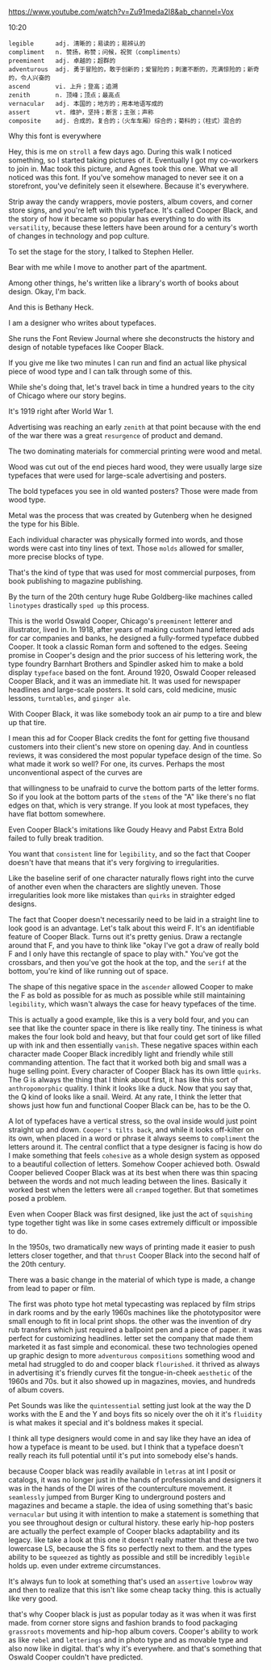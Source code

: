 https://www.youtube.com/watch?v=Zu91meda2I8&ab_channel=Vox 

10:20

```  
legible      adj. 清晰的；易读的；易辨认的
compliment   n. 赞扬，称赞；问候，祝贺（compliments）        
preeminent   adj. 卓越的；超群的  
adventurous  adj. 勇于冒险的，敢于创新的；爱冒险的；刺激不断的，充满惊险的；新奇的，令人兴奋的
ascend       vi. 上升；登高；追溯    
zenith       n. 顶峰；顶点；最高点
vernacular   adj. 本国的；地方的；用本地语写成的        
assert       vt. 维护，坚持；断言；主张；声称  
composite    adj. 合成的，复合的；（火车车厢）综合的；菊科的；（柱式）混合的  
```

Why this font is everywhere 

Hey, this is me on `stroll` a few days ago. During this walk I noticed something, so I started taking pictures of it. Eventually I got my co-workers to join in. Mac took this picture, and Agnes took this one. What we all noticed was this font. If you've somehow managed to never see it on a storefront, you've definitely seen it elsewhere. Because it's everywhere. 

Strip away the candy wrappers, movie posters, album covers, and corner store signs, and you're left with this typeface. It's called Cooper Black, and the story of how it became so popular has everything to do with its `versatility`, because these letters have been around for a century's worth of changes in technology and pop culture. 
 
To set the stage for the story, I talked to Stephen Heller. 

Bear with me while I move to another part of the apartment. 

Among other things, he's written like a library's worth of books about design. Okay, I'm back. 

And this is Bethany Heck. 

I am a designer who writes about typefaces. 

She runs the Font Review Journal where she deconstructs the history and design of notable typefaces like Cooper Black. 

If you give me like two minutes I can run and find an actual like physical piece of wood type and I can talk through some of this. 

While she's doing that, let's travel back in time a hundred years to the city of Chicago where our story begins. 

It's 1919 right after World War 1. 

Advertising was reaching an early `zenith` at that point because with the end of the war there was a great `resurgence` of product and demand. 

The two dominating materials for commercial printing were wood and metal. 

Wood was cut out of the end pieces hard wood, they were usually large size typefaces that were used for large-scale advertising and posters. 

The bold typefaces you see in old wanted posters? Those were made from wood type. 

Metal was the process that was created by Gutenberg when he designed the type for his Bible. 

Each individual character was physically formed into words, and those words were cast into tiny lines of text. Those `molds` allowed for smaller, more precise blocks of type. 

That's the kind of type that was used for most commercial purposes, from book publishing to magazine publishing. 

By the turn of the 20th century huge Rube Goldberg-like machines called `linotypes` drastically `sped up` this process. 

This is the world Oswald Cooper, Chicago's `preeminent` letterer and illustrator, lived in. In 1918, after years of making custom hand lettered ads for car companies and banks, he designed a fully-formed typeface dubbed Cooper. It took a classic Roman form and softened to the edges. Seeing promise in Cooper's design and the prior success of his lettering work, the type foundry Barnhart Brothers and Spindler asked him to make a bold display `typeface` based on the font. Around 1920, Oswald Cooper released Cooper Black, and it was an immediate hit. It was used for newspaper headlines and large-scale posters. It sold cars, cold medicine, music lessons, `turntables`, and `ginger ale`. 

With Cooper Black, it was like somebody took an air pump to a tire and blew up that tire. 

I mean this ad for Cooper Black credits the font for getting five thousand customers into their client's new store on opening day. And in countless reviews, it was considered the most popular typeface design of the time. So what made it work so well? For one, its curves. Perhaps the most unconventional aspect of the curves are 

that willingness to be unafraid to curve the bottom parts of the letter forms. So if you look at the bottom parts of the `stems` of the "A" like there's no flat edges on that, which is very strange. If you look at most typefaces, they have flat bottom somewhere. 

Even Cooper Black's imitations like Goudy Heavy and Pabst Extra Bold failed to fully break tradition. 

You want that `consistent` line for `legibility`, and so the fact that Cooper doesn't have that means that it's very forgiving to irregularities. 

Like the baseline serif of one character naturally flows right into the curve of another even when the characters are slightly uneven. Those irregularities look more like mistakes than `quirks` in straighter edged designs. 

The fact that Cooper doesn't necessarily need to be laid in a straight line to look good is an advantage. Let's talk about this weird F. It's an identifiable feature of Cooper Black. Turns out it's pretty genius. Draw a rectangle around that F, and you have to think like "okay I've got a draw of really bold F and I only have this rectangle of space to play with." You've got the crossbars, and then you've got the hook at the top, and the `serif` at the bottom, you're kind of like running out of space. 

The shape of this negative space in the `ascender` allowed Cooper to make the F as bold as possible for as much as possible while still maintaining `legibility`, which wasn't always the case for heavy typefaces of the time. 

This is actually a good example, like this is a very bold four, and you can see that like the counter space in there is like really tiny. The tininess is what makes the four look bold and heavy, but that four could get sort of like filled up with ink and then essentially `vanish`. These negative spaces within each character made Cooper Black incredibly light and friendly while still commanding attention. The fact that it worked both big and small was a huge selling point. Every character of Cooper Black has its own little `quirks`. The G is always the thing that I think about first, it has like this sort of `anthropomorphic` quality. I think it looks like a duck. Now that you say that, the Q kind of looks like a snail. Weird. At any rate, I think the letter that shows just how fun and functional Cooper Black can be, has to be the O. 

A lot of typefaces have a vertical stress, so the oval inside would just point straight up and down. `Cooper's tilts back`, and while it looks off-kilter on its own, when placed in a word or phrase it always seems to `compliment` the letters around it. The central conflict that a type designer is facing is how do I make something that feels `cohesive` as a whole design system as opposed to a beautiful collection of letters. Somehow Cooper achieved both. Oswald Cooper believed Cooper Black was at its best when there was thin spacing between the words and not much leading between the lines. Basically it worked best when the letters were all `cramped` together. But that sometimes posed a problem. 

Even when Cooper Black was first designed, like just the act of `squishing` type together tight was like in some cases extremely difficult or impossible to do. 

In the 1950s, two dramatically new ways of printing made it easier to push letters closer together, and that `thrust` Cooper Black into the second half of the 20th century. 

There was a basic change in the material of which type is made, a change from lead to paper or film. 

The first was photo type hot metal typecasting was replaced by film strips in dark rooms and by the early 1960s machines like the phototypositor were small enough to fit in local print shops. the other was the invention of dry rub transfers which just required a ballpoint pen and a piece of paper. it was perfect for customizing headlines. letter set the company that made them marketed it as fast simple and economical. these two technologies opened up graphic design to more `adventurous` `compositions` something wood and metal had struggled to do and cooper black `flourished`. it thrived as always in advertising it's friendly curves fit the tongue-in-cheek `aesthetic` of the 1960s and 70s. but it also showed up in magazines, movies, and hundreds of album covers. 

Pet Sounds was like the `quintessential` setting just look at the way the D works with the E and the Y and boys fits so nicely over the oh it it's `fluidity` is what makes it special and it's boldness makes it special. 

I think all type designers would come in and say like they have an idea of how a typeface is meant to be used. but I think that a typeface doesn't really reach its full potential until it's put into somebody else's hands. 

because Cooper black was readily available in `letras` at int I posit or catalogs, it was no longer just in the hands of professionals and designers it was in the hands of the DI wires of the counterculture movement. it `seamlessly` jumped from Burger King to underground posters and magazines and became a staple. the idea of using something that's basic `vernacular` but using it with intention to make a statement is something that you see throughout design or cultural history. these early hip-hop posters are actually the perfect example of Cooper blacks adaptability and its legacy. like take a look at this one it doesn't really matter that these are two lowercase LS, because the S fits so perfectly next to them. and the types ability to be `squeezed` as tightly as possible and still be incredibly `legible` holds up. even under extreme circumstances. 

It's always fun to look at something that's used an `assertive` `lowbrow` way and then to realize that this isn't like some cheap tacky thing. this is actually like very good. 

that's why Cooper black is just as popular today as it was when it was first made. from corner store signs and fashion brands to food packaging `grassroots` movements and hip-hop album covers. Cooper's ability to work as like `rebel` and `letterings` and in photo type and as movable type and also now like in digital. that's why it's everywhere. and that's something that Oswald Cooper couldn't have predicted.